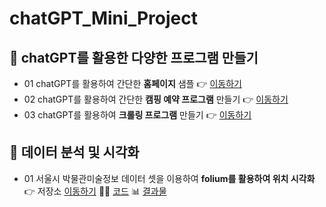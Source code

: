 # chatGPT_Mini_Project

## 📌 chatGPT를 활용한 다양한 프로그램 만들기
- 01 chatGPT를 활용하여 간단한 **홈페이지** 샘플 👉 [이동하기](https://jungddaseul.github.io/chatGPT_Mini_Project/mypage_web/mypage.html)
- 02 chatGPT를 활용하여 간단한 **캠핑 예약 프로그램** 만들기 👉 [이동하기](https://github.com/Jungddaseul/chatGPT_Mini_Project/tree/main/python_programming/class_python(camping_reservation).py)
- 03 chatGPT를 활용하여 **크롤링 프로그램** 만들기 👉 [이동하기](https://github.com/Jungddaseul/chatGPT_Mini_Project/tree/main/python_crawling)


## 📌 데이터 분석 및 시각화
- 01 서울시 박물관미술정보 데이터 셋을 이용하여 **folium를 활용하여 위치 시각화**  👉 저장소 [이동하기](https://github.com/Jungddaseul/chatGPT_Mini_Project/tree/main/pandas_folium) 👩‍💻 [코드](./pandas_folium/seoul_food_folium.ipynb) 📊 [결과물](https://github.com/Jungddaseul/chatGPT_Mini_Project/tree/main/pandas_folium/seoul_museums.html)
